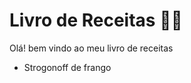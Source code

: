 # Livro de Receitas :woman_cook:



Olá! bem vindo ao meu livro de receitas

- Strogonoff de frango

